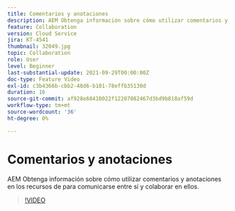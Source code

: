 ```yaml
---
title: Comentarios y anotaciones
description: AEM Obtenga información sobre cómo utilizar comentarios y anotaciones en los recursos de para comunicarse entre sí y colaborar en ellos.
feature: Collaboration
version: Cloud Service
jira: KT-4541
thumbnail: 32049.jpg
topic: Collaboration
role: User
level: Beginner
last-substantial-update: 2021-09-29T00:00:00Z
doc-type: Feature Video
exl-id: c3b4366b-cbb2-48d6-b101-78effb35130d
duration: 16
source-git-commit: af928e60410022f12207082467d3bd9b818af59d
workflow-type: tm+mt
source-wordcount: '36'
ht-degree: 0%

---
```


# Comentarios y anotaciones

AEM Obtenga información sobre cómo utilizar comentarios y anotaciones en los recursos de para comunicarse entre sí y colaborar en ellos.

>[!VIDEO](https://video.tv.adobe.com/v/32049?quality=12&learn=on)
